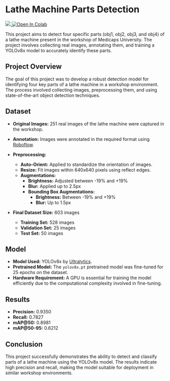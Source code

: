 # Lathe Machine Parts Detection
<a href="https://universe.roboflow.com/dreamfalls/ml-project-mwqxv">
    <img src="https://app.roboflow.com/images/download-dataset-badge.svg"></img>
</a>
 <a href="https://colab.research.google.com/github/Dream-Falls/Lathe_Machine/blob/main/Source_Code.ipynb" target="_parent\"><img src="https://colab.research.google.com/assets/colab-badge.svg" alt="Open In Colab"/></a>

This project aims to detect four specific parts (obj1, obj2, obj3, and obj4) of a lathe machine present in the workshop of Medicaps University. The project involves collecting real images, annotating them, and training a YOLOv8x model to accurately identify these parts.

## Project Overview

The goal of this project was to develop a robust detection model for identifying four key parts of a lathe machine in a workshop environment. The process involved collecting images, preprocessing them, and using state-of-the-art object detection techniques.

## Dataset

- **Original Images:** 251 real images of the lathe machine were captured in the workshop.
- **Annotation:** Images were annotated in the required format using [Roboflow](https://roboflow.com/).

  
- **Preprocessing:**
  - **Auto-Orient:** Applied to standardize the orientation of images.
  - **Resize:** Fit images within 640x640 pixels using reflect edges.
  - **Augmentations:**
    - **Brightness:** Adjusted between -19% and +19%
    - **Blur:** Applied up to 2.5px
    - **Bounding Box Augmentations:**
      - **Brightness:** Between -19% and +19%
      - **Blur:** Up to 1.5px

- **Final Dataset Size:** 603 images
  - **Training Set:** 528 images
  - **Validation Set:** 25 images
  - **Test Set:** 50 images

## Model

- **Model Used:** YOLOv8x by [Ultralytics](https://www.ultralytics.com/).
- **Pretrained Model:** The `yolov8x.pt` pretrained model was fine-tuned for 25 epochs on the dataset.
- **Hardware Requirement:** A GPU is essential for training the model efficiently due to the computational complexity involved in fine-tuning.

## Results

- **Precision:** 0.9350
- **Recall:** 0.7827
- **mAP@50:** 0.8981
- **mAP@50-95:** 0.6212

## Conclusion

This project successfully demonstrates the ability to detect and classify parts of a lathe machine using the YOLOv8x model. The results indicate high precision and recall, making the model suitable for deployment in similar workshop environments.



